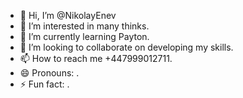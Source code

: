 - 👋 Hi, I’m @NikolayEnev
- 👀 I’m interested in many thinks.
- 🌱 I’m currently learning Payton.
- 💞️ I’m looking to collaborate on developing my skills.
- 📫 How to reach me +447999012711.
- 😄 Pronouns: .
- ⚡ Fun fact: .

<!---
NikolayEnev/NikolayEnev is a ✨ special ✨ repository because its `README.md` (this file) appears on your GitHub profile.
You can click the Preview link to take a look at your changes.
--->
